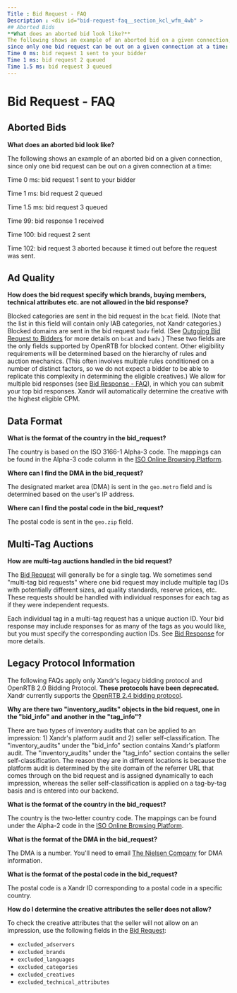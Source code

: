 ```yaml
---
Title : Bid Request - FAQ
Description : <div id="bid-request-faq__section_kcl_wfm_4wb" >
## Aborted Bids
**What does an aborted bid look like?**
The following shows an example of an aborted bid on a given connection,
since only one bid request can be out on a given connection at a time:
Time 0 ms: bid request 1 sent to your bidder
Time 1 ms: bid request 2 queued
Time 1.5 ms: bid request 3 queued
---
```



# Bid Request - FAQ



<div id="bid-request-faq__section_kcl_wfm_4wb" >

## Aborted Bids

**What does an aborted bid look like?**

The following shows an example of an aborted bid on a given connection,
since only one bid request can be out on a given connection at a time:

Time 0 ms: bid request 1 sent to your bidder

Time 1 ms: bid request 2 queued

Time 1.5 ms: bid request 3 queued

Time 99: bid response 1 received

Time 100: bid request 2 sent

Time 102: bid request 3 aborted because it timed out before the request
was sent.



<div id="bid-request-faq__section_jx4_yfm_4wb" >

## Ad Quality

**How does the bid request specify which brands, buying members,
technical attributes etc. are not allowed in the bid response?**

Blocked categories are sent in the bid request in the `bcat` field.
(Note that the list in this field will contain only IAB categories, not
Xandr categories.) Blocked domains are sent in the bid request `badv`
field. (See <a
href="https://docs.xandr.com/bundle/xandr-bidders/page/outgoing-bid-request-to-bidders.html"
class="xref" target="_blank">Outgoing Bid Request to Bidders</a> for
more details on `bcat` and `badv`.) These two fields are the only fields
supported by OpenRTB for blocked content. Other eligibility requirements
will be determined based on the hierarchy of rules and auction
mechanics. (This often involves multiple rules conditioned on a number
of distinct factors, so we do not expect a bidder to be able to
replicate this complexity in determining the eligible creatives.) We
allow for multiple bid responses (see <a
href="https://docs.xandr.com/bundle/xandr-bidders/page/bid-response---faq.html"
class="xref" target="_blank">Bid Response - FAQ</a>), in which you can
submit your top bid responses. Xandr will automatically determine the
creative with the highest eligible CPM.



<div id="bid-request-faq__section_lf1_bgm_4wb" >

## Data Format

**What is the format of the country in the bid_request?**

The country is based on the ISO 3166-1 Alpha-3 code. The mappings can be
found in the Alpha-3 code column in the
<a href="https://www.iso.org/obp/ui/#search" class="xref"
target="_blank">ISO Online Browsing Platform</a>.

**Where can I find the DMA in the bid_request?**

The designated market area (DMA) is sent in the `geo.metro` field and is
determined based on the user's IP address.

**Where can I find the postal code in the bid_request?**

The postal code is sent in the `geo.zip` field.



<div id="bid-request-faq__section_ugd_cgm_4wb" >

## Multi-Tag Auctions

**How are multi-tag auctions handled in the bid request?**

The <a
href="https://docs.xandr.com/bundle/xandr-bidders/page/outgoing-bid-request-to-bidders.html"
class="xref" target="_blank">Bid Request</a> will generally be for a
single tag. We sometimes send "multi-tag bid requests" where one bid
request may include multiple tag IDs with potentially different sizes,
ad quality standards, reserve prices, etc. These requests should be
handled with individual responses for each tag as if they were
independent requests.

Each individual tag in a multi-tag request has a unique auction ID. Your
bid response may include responses for as many of the tags as you would
like, but you must specify the corresponding auction IDs. See <a
href="https://docs.xandr.com/bundle/xandr-bidders/page/incoming-bid-response-from-bidders.html"
class="xref" target="_blank">Bid Response</a> for more details.



<div id="bid-request-faq__section_z4w_ggm_4wb" >

## Legacy Protocol Information

The following FAQs apply only Xandr's legacy bidding protocol and
OpenRTB 2.0 Bidding Protocol. **These protocols have been deprecated.**
Xandr currently supports the <a
href="https://docs.xandr.com/bundle/xandr-bidders/page/bid-request---faq.html#"
class="xref" target="_blank">OpenRTB 2.4 bidding protocol</a>.

**Why are there two "inventory_audits" objects in the bid request, one
in the "bid_info" and another in the "tag_info"?**

There are two types of inventory audits that can be applied to an
impression: 1) Xandr's platform audit and 2) seller self-classification.
The "inventory_audits" under the "bid_info" section contains Xandr's
platform audit. The "inventory_audits" under the "tag_info" section
contains the seller self-classification. The reason they are in
different locations is because the platform audit is determined by the
site domain of the referrer URL that comes through on the bid request
and is assigned dynamically to each impression, whereas the seller
self-classification is applied on a tag-by-tag basis and is entered into
our backend.

**What is the format of the country in the bid_request?**

The country is the two-letter country code. The mappings can be found
under the Alpha-2 code in the
<a href="https://www.iso.org/obp/ui/#search" class="xref"
target="_blank">ISO Online Browsing Platform</a>.

**What is the format of the DMA in the bid_request?**

The DMA is a number. You'll need to email
<a href="mailto:mediaprospects@nielsen.com" class="xref"
target="_blank">The Nielsen Company</a> for DMA information.

**What is the format of the postal code in the bid_request?**

The postal code is a Xandr ID corresponding to a postal code in a
specific country.

**How do I determine the creative attributes the seller does not
allow?**

To check the creative attributes that the seller will not allow on an
impression, use the following fields in the <a
href="https://docs.xandr.com/bundle/xandr-bidders/page/outgoing-bid-request-to-bidders.html"
class="xref" target="_blank">Bid Request</a>:

- `excluded_adservers `
- `excluded_brands`
- `excluded_languages`
- `excluded_categories`
- `excluded_creatives`
- `excluded_technical_attributes`






